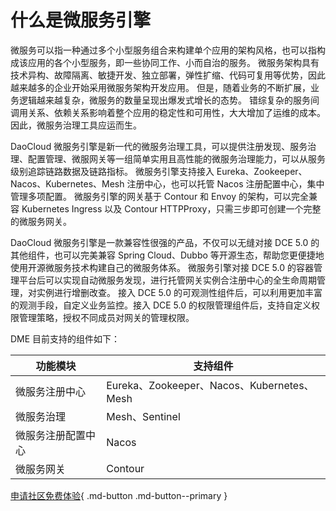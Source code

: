 # 什么是微服务引擎

微服务可以指一种通过多个小型服务组合来构建单个应用的架构风格，也可以指构成该应用的各个小型服务，即一些协同工作、小而自治的服务。
微服务架构具有技术异构、故障隔离、敏捷开发、独立部署，弹性扩缩、代码可复用等优势，因此越来越多的企业开始采用微服务架构开发应用。
但是，随着业务的不断扩展，业务逻辑越来越复杂，微服务的数量呈现出爆发式增长的态势。
错综复杂的服务间调用关系、依赖关系影响着整个应用的稳定性和可用性，大大增加了运维的成本。因此，微服务治理工具应运而生。

DaoCloud 微服务引擎是新一代的微服务治理工具，可以提供注册发现、服务治理、配置管理、微服网关等一组简单实用且高性能的微服务治理能力，可以从服务级别追踪链路数据及链路指标。
微服务引擎支持接入 Eureka、Zookeeper、Nacos、Kubernetes、Mesh 注册中心，也可以托管 Nacos 注册配置中心，集中管理多项配置。
微服务引擎的网关基于 Contour 和 Envoy 的架构，可以完全兼容 Kubernetes Ingress 以及 Contour HTTPProxy，只需三步即可创建一个完整的微服务网关。

DaoCloud 微服务引擎是一款兼容性很强的产品，不仅可以无缝对接 DCE 5.0 的其他组件，也可以完美兼容 Spring Cloud、Dubbo 等开源生态，帮助您更便捷地使用开源微服务技术构建自己的微服务体系。
微服务引擎对接 DCE 5.0 的容器管理平台后可以实现自动微服务发现，进行托管网关实例合注册中心的全生命周期管理，对实例进行增删改查。
接入 DCE 5.0 的可观测性组件后，可以利用更加丰富的观测手段，自定义业务监控。接入 DCE 5.0 的权限管理组件后，支持自定义权限管理策略，授权不同成员对网关的管理权限。

DME 目前支持的组件如下：

| 功能模块             | 支持组件                                   |
| ------------------ | ------------------------------------------ |
| 微服务注册中心     | Eureka、Zookeeper、Nacos、Kubernetes、Mesh |
| 微服务治理         | Mesh、Sentinel                             |
| 微服务注册配置中心 | Nacos                                     |
| 微服务网关                   |     Contour                                      |

[申请社区免费体验](../../dce/license0.md){ .md-button .md-button--primary }

